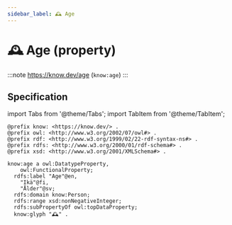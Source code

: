 ```yaml
---
sidebar_label: 🕰️ Age
---
```


# 🕰️ Age (property)

:::note
https://know.dev/age
(`know:age`)
:::

## Specification

import Tabs from '@theme/Tabs';
import TabItem from '@theme/TabItem';

<Tabs>
<TabItem value="turtle" label="Turtle">

```turtle
@prefix know: <https://know.dev/> .
@prefix owl: <http://www.w3.org/2002/07/owl#> .
@prefix rdf: <http://www.w3.org/1999/02/22-rdf-syntax-ns#> .
@prefix rdfs: <http://www.w3.org/2000/01/rdf-schema#> .
@prefix xsd: <http://www.w3.org/2001/XMLSchema#> .

know:age a owl:DatatypeProperty,
    owl:FunctionalProperty;
  rdfs:label "Age"@en,
    "Ikä"@fi,
    "Ålder"@sv;
  rdfs:domain know:Person;
  rdfs:range xsd:nonNegativeInteger;
  rdfs:subPropertyOf owl:topDataProperty;
  know:glyph "🕰️" .

```

</TabItem>
</Tabs>
